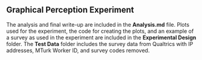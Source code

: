 ## Graphical Perception Experiment

The analysis and final write-up are included in the **Analysis.md** file. Plots used for the experiment, the code for creating the plots, and an example of a survey as used in the experiment are included in the **Experimental Design** folder. The **Test Data** folder includes the survey data from Qualtrics with IP addresses, MTurk Worker ID, and survey codes removed.
